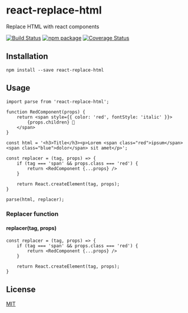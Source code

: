# react-replace-html

Replace HTML with react components

[![Build Status](https://travis-ci.org/lucasreppewelander/react-html-parser.svg?branch=main)](https://travis-ci.org/lucasreppewelander/react-html-parser)
[![npm package][npm-badge]][npm]
[![Coverage Status](https://coveralls.io/repos/github/lucasreppewelander/react-html-parser/badge.svg?branch=main)](https://coveralls.io/github/lucasreppewelander/react-html-parser?branch=main)

[npm-badge]: https://img.shields.io/npm/v/npm-package.png?style=flat-square
[npm]: https://www.npmjs.org/package/npm-package

## Installation

```
npm install --save react-replace-html
```

## Usage

```
import parse from 'react-replace-html';

function RedComponent(props) {
	return <span style={{ color: 'red', fontStyle: 'italic' }}>
		{props.children} 🍕
	</span>
}

const html = '<h3>Title</h3><p>Lorem <span class="red">ipsum</span> <span class="blue">dolor</span> sit amet</p>';

const replacer = (tag, props) => {
	if (tag === 'span' && props.class === 'red') {
		return <RedComponent {...props} />
	}

	return React.createElement(tag, props);
}

parse(html, replacer);
```

### Replacer function

#### replacer(tag, props)

```
const replacer = (tag, props) => {
	if (tag === 'span' && props.class === 'red') {
		return <RedComponent {...props} />
	}

	return React.createElement(tag, props);
}
```

## License

[MIT](https://github.com/lucasreppewelander/react-html-parser/blob/main/LICENSE)
